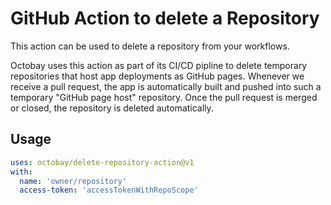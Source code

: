 # GitHub Action to delete a Repository

This action can be used to delete a repository from your workflows.

Octobay uses this action as part of its CI/CD pipline to delete temporary repositories that host app deployments as GitHub pages. Whenever we receive a pull request, the app is automatically built and pushed into such a temporary "GitHub page host" repository. Once the pull request is merged or closed, the repository is deleted automatically.

## Usage

```yaml
uses: octobay/delete-repository-action@v1
with:
  name: 'owner/repository'
  access-token: 'accessTokenWithRepoScope'
```
